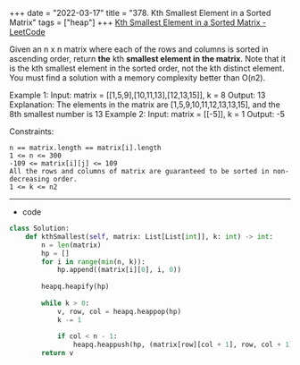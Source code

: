 +++ 
date = "2022-03-17"
title = "378. Kth Smallest Element in a Sorted Matrix"
tags = ["heap"]
+++
[Kth Smallest Element in a Sorted Matrix - LeetCode](https://leetcode.com/problems/kth-smallest-element-in-a-sorted-matrix/)

Given an n x n matrix where each of the rows and columns is sorted in ascending order, return __the__ kth __smallest element in the matrix__.
Note that it is the kth smallest element in the sorted order, not the kth distinct element.
You must find a solution with a memory complexity better than O(n2).
 
Example 1:
Input: matrix = [[1,5,9],[10,11,13],[12,13,15]], k = 8 Output: 13 Explanation: The elements in the matrix are [1,5,9,10,11,12,13,13,15], and the 8th smallest number is 13 
Example 2:
Input: matrix = [[-5]], k = 1 Output: -5 
 
Constraints:

	n == matrix.length == matrix[i].length
	1 <= n <= 300
	-109 <= matrix[i][j] <= 109
	All the rows and columns of matrix are guaranteed to be sorted in non-decreasing order.
	1 <= k <= n2

---
- code
```py
class Solution:
    def kthSmallest(self, matrix: List[List[int]], k: int) -> int:
        n = len(matrix)
        hp = []
        for i in range(min(n, k)):
            hp.append((matrix[i][0], i, 0))
            
        heapq.heapify(hp)
        
        while k > 0:
            v, row, col = heapq.heappop(hp)
            k -= 1
            
            if col < n - 1:
                heapq.heappush(hp, (matrix[row][col + 1], row, col + 1))
        return v
```
